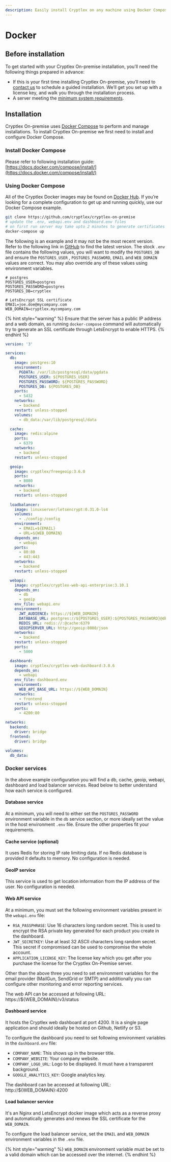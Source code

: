 ```yaml
---
description: Easily install Cryptlex on any machine using Docker Compose.
---
```


# Docker

## Before installation

To get started with your Cryptlex On-premise installation, you’ll need the following things prepared in advance:

* If this is your first time installing Cryptlex On-premise, you’ll need to [contact us](mailto:support@cryptlex.com) to schedule a guided installation. We’ll get you set up with a license key, and walk you through the installation process.
* A server meeting the [minimum system requirements](https://docs.cryptlex.com/cryptlex-on-premise/system-requirements).

## Installation

Cryptlex On-premise uses [Docker Compose](https://docs.docker.com/compose/) to perform and manage installations. To install Cryptlex On-premise we first need to install and configure Docker Compose.

### Install Docker Compose

Please refer to following installation guide: [https://docs.docker.com/compose/install/](https://docs.docker.com/compose/install/)

### Using Docker Compose

All of the Cryptlex Docker images may be found on [Docker Hub](https://hub.docker.com/u/cryptlex). If you’re looking for a complete configuration to get up and running quickly, use our Docker Compose example.

```bash
git clone https://github.com/cryptlex/cryptlex-on-premise
# update the .env, webapi.env and dashboard.env files
# on first run server may take upto 2 minutes to generate certificates
docker-compose up
```

The following is an example and it may not be the most recent version. Refer to the following link in [GitHub](https://github.com/cryptlex/cryptlex-on-premise) to find the latest version. The stock `.env` file contains the following values, you will want to modify the `POSTGRES_DB` and ensure the `POSTGRES_USER` , `POSTGRES_PASSWORD`, `EMAIL` and `WEB_DOMAIN` values are correct. You may also override any of these values using environment variables.

```text
# postgres
POSTGRES_USER=postgres
POSTGRES_PASSWORD=postgres
POSTGRES_DB=cryptlex

# LetsEncrypt SSL certificate
EMAIL=joe.doe@mycompany.com
WEB_DOMAIN=cryptlex.mycompany.com
```

{% hint style="warning" %}
Ensure that the server has a public IP address and a web domain, as running `docker-compose` command will automatically try to generate an SSL certificate through LetsEncrypt to enable HTTPS.
{% endhint %}

```yaml
version: '3'

services:
  db:
    image: postgres:10
    environment:
      PGDATA: /var/lib/postgresql/data/pgdata
      POSTGRES_USER: ${POSTGRES_USER}
      POSTGRES_PASSWORD: ${POSTGRES_PASSWORD}
      POSTGRES_DB: ${POSTGRES_DB}
    ports:
      - 5432
    networks:
      - backend
    restart: unless-stopped
    volumes:
      - db_data:/var/lib/postgresql/data

  cache:
    image: redis:alpine
    ports:
      - 6379
    networks:
      - backend
    restart: unless-stopped

  geoip:
    image: cryptlex/freegeoip:3.6.0
    ports:
      - 8080
    networks:
      - backend
    restart: unless-stopped
  
  loadbalancer: 
    image: linuxserver/letsencrypt:0.31.0-ls4
    volumes:
      - ./config:/config
    environment:
      - EMAIL=${EMAIL}
      - URL=${WEB_DOMAIN}
    depends_on:
      - webapi
    ports:
      - 80:80
      - 443:443
    networks:
      - backend
    restart: unless-stopped

  webapi:
    image: cryptlex/cryptlex-web-api-enterprise:3.10.1
    depends_on:
      - db
      - geoip
    env_file: webapi.env
    environment:
      JWT_AUDIENCE: https://${WEB_DOMAIN}
      DATABASE_URL: postgres://${POSTGRES_USER}:${POSTGRES_PASSWORD}@db:5432/${POSTGRES_DB}
      REDIS_URL: redis://:@cache:6379
      GEOIPSERVER_URL: http://geoip:8080/json
    networks:
      - backend
    restart: unless-stopped
    ports:
      - 5000

  dashboard:
    image: cryptlex/cryptlex-web-dashboard:3.0.6
    depends_on:
      - webapi
    env_file: dashboard.env
    environment:
      WEB_API_BASE_URL: https://${WEB_DOMAIN}
    networks:
      - frontend
    restart: unless-stopped
    ports:
      - 4200:80

networks:
  backend:
    driver: bridge
  frontend:
    driver: bridge

volumes:
  db_data:
```

### Docker services <a id="docker-services"></a>

In the above example configuration you will find a db, cache, geoip,  webapi, dashboard and load balancer services. Read below to better understand how each service is configured.

#### Database service <a id="database-service"></a>

At a minimum, you will need to either set the `POSTGRES_PASSWORD` environment variable in the `db` service section, or more ideally set the value in the host environment `.env` file. Ensure the other properties fit your requirements.

#### Cache service \(optional\) <a id="search-service"></a>

It uses Redis for storing IP rate limiting data. If no Redis database is provided it defaults to memory. No configuration is needed.

#### GeoIP service <a id="search-service"></a>

This service is used to get location information from the IP address of the user. No configuration is needed.

#### Web API service

At a minimum, you must set the following environment variables present in the `webapi.env` file:

* `RSA_PASSPHRASE`: Use 16 characters long random secret. This is used to encrypt the RSA private key generated for each product you create in the dashboard.
* `JWT_SECRETKEY`: Use at least 32 ASCII characters long random secret. This secret if compromised can be used to compromise the whole account.
* `APPLICATION_LICENSE_KEY`: The license key which you get after you purchase the license for the Cryptlex On-Premise server.

Other than the above three you need to set environment variables for the email provider \(MailGun, SendGrid or SMTP\) and additionally you can configure other monitoring and error reporting services.

The web API can be accessed at following URL: https://${WEB\_DOMAIN}/v3/status

#### Dashboard service

It hosts the Cryptlex web dashboard at port 4200. It is a single page application and should ideally be hosted on Github, Netlify or S3.

To configure the dashboard you need to set following environment variables in the `dashboard.env` file:

* `COMPANY_NAME`: This shows up in the browser title.
* `COMPANY_WEBSITE`: Your company website.
* `COMPANY_LOGO_URL`: Logo to be displayed. It must have a transparent background.
* `GOOGLE_ANALYTICS_KEY`: Google analytics key.

The dashboard can be accessed at following URL: http://${WEB\_DOMAIN}:4200

#### Load balancer service

It's an Nginx and LetsEncrypt docker image which acts as a reverse proxy and automatically generates and renews the SSL certificate for the `WEB_DOMAIN`.

To configure the load balancer service, set the `EMAIL` and `WEB_DOMAIN` environment variables in the `.env` file.

{% hint style="warning" %}
`WEB_DOMAIN` environment variable must be set to a valid domain which can be accessed over the internet.
{% endhint %}

